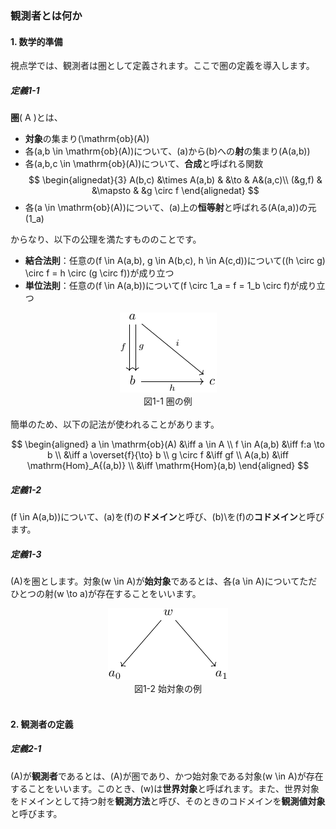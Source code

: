 ### 観測者とは何か

#### 1. 数学的準備

視点学では、観測者は圏として定義されます。ここで圏の定義を導入します。

##### 定義1-1
**圏**\( A \)とは、
- **対象**の集まり\(\mathrm{ob}(A)\)
- 各\(a,b \in \mathrm{ob}(A)\)について、\(a\)から\(b\)への**射**の集まり\(A(a,b)\)
- 各\(a,b,c \in \mathrm{ob}(A)\)について、**合成**と呼ばれる関数
$$
\begin{alignedat}{3}
A(b,c) &\times A(a,b) & &\to & A&(a,c)\\
(&g,f) & &\mapsto & &g \circ f 
\end{alignedat}
$$
- 各\(a \in \mathrm{ob}(A)\)について、\(a\)上の**恒等射**と呼ばれる\(A(a,a)\)の元\(1_a\)

からなり、以下の公理を満たすもののことです。

- **結合法則**：任意の\(f \in A(a,b), g \in A(b,c), h \in A(c,d)\)について\((h \circ g) \circ f = h \circ (g \circ f)\)が成り立つ
- **単位法則**：任意の\(f \in A(a,b)\)について\(f \circ 1_a = f = 1_b \circ f\)が成り立つ

<div style="text-align:center">
  <img src="../img/1-1-1.png">
  <div>図1-1 圏の例</div>
</div>
<br/>
簡単のため、以下の記法が使われることがあります。

$$
\begin{aligned}
a \in \mathrm{ob}(A) &\iff a \in A \\
f \in A(a,b) &\iff f:a \to b \\
&\iff a \overset{f}{\to} b \\
g \circ f &\iff gf \\
A(a,b) &\iff \mathrm{Hom}_A{(a,b)} \\
&\iff \mathrm{Hom}(a,b)
\end{aligned}
$$

##### 定義1-2
\(f \in A(a,b)\)について、\(a\)を\(f\)の**ドメイン**と呼び、\(b\)\を(f\)の**コドメイン**と呼びます。

##### 定義1-3
\(A\)を圏とします。対象\(w \in A\)が**始対象**であるとは、各\(a \in A\)についてただひとつの射\(w \to a\)が存在することをいいます。

<div style="text-align:center">
  <img src="../img/1-2-1.png">
  <div>図1-2 始対象の例</div>
</div>
<br/>

#### 2. 観測者の定義

##### 定義2-1
\(A\)が**観測者**であるとは、\(A\)が圏であり、かつ始対象である対象\(w \in A\)が存在することをいいます。このとき、\(w\)は**世界対象**と呼ばれます。また、世界対象をドメインとして持つ射を**観測方法**と呼び、そのときのコドメインを**観測値対象**と呼びます。